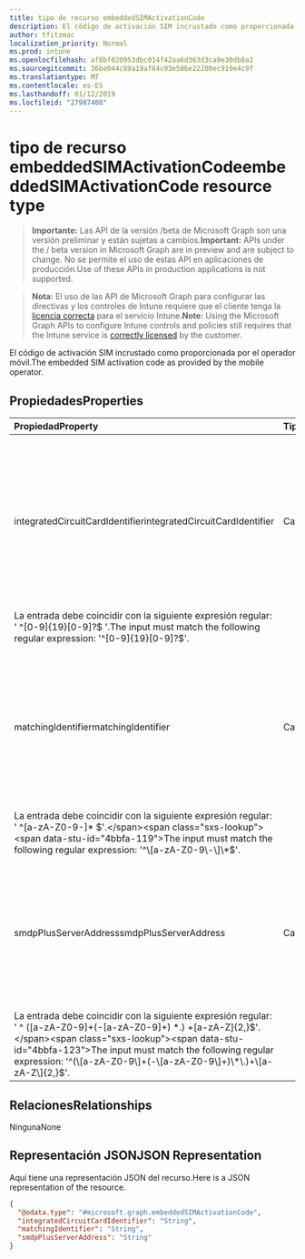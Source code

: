 ```yaml
---
title: tipo de recurso embeddedSIMActivationCode
description: El código de activación SIM incrustado como proporcionada por el operador móvil.
author: tfitzmac
localization_priority: Normal
ms.prod: intune
ms.openlocfilehash: af8bf020953dbc014f42aa6d363d3ca9e30db8a2
ms.sourcegitcommit: 36be044c89a19af84c93e586e22200ec919e4c9f
ms.translationtype: MT
ms.contentlocale: es-ES
ms.lasthandoff: 01/12/2019
ms.locfileid: "27987408"
---
```

# <a name="embeddedsimactivationcode-resource-type"></a><span data-ttu-id="4bbfa-103">tipo de recurso embeddedSIMActivationCode</span><span class="sxs-lookup"><span data-stu-id="4bbfa-103">embeddedSIMActivationCode resource type</span></span>

> <span data-ttu-id="4bbfa-104">**Importante:** Las API de la versión /beta de Microsoft Graph son una versión preliminar y están sujetas a cambios.</span><span class="sxs-lookup"><span data-stu-id="4bbfa-104">**Important:** APIs under the / beta version in Microsoft Graph are in preview and are subject to change.</span></span> <span data-ttu-id="4bbfa-105">No se permite el uso de estas API en aplicaciones de producción.</span><span class="sxs-lookup"><span data-stu-id="4bbfa-105">Use of these APIs in production applications is not supported.</span></span>

> <span data-ttu-id="4bbfa-106">**Nota:** El uso de las API de Microsoft Graph para configurar las directivas y los controles de Intune requiere que el cliente tenga la [licencia correcta](https://go.microsoft.com/fwlink/?linkid=839381) para el servicio Intune.</span><span class="sxs-lookup"><span data-stu-id="4bbfa-106">**Note:** Using the Microsoft Graph APIs to configure Intune controls and policies still requires that the Intune service is [correctly licensed](https://go.microsoft.com/fwlink/?linkid=839381) by the customer.</span></span>

<span data-ttu-id="4bbfa-107">El código de activación SIM incrustado como proporcionada por el operador móvil.</span><span class="sxs-lookup"><span data-stu-id="4bbfa-107">The embedded SIM activation code as provided by the mobile operator.</span></span>
## <a name="properties"></a><span data-ttu-id="4bbfa-108">Propiedades</span><span class="sxs-lookup"><span data-stu-id="4bbfa-108">Properties</span></span>
|<span data-ttu-id="4bbfa-109">Propiedad</span><span class="sxs-lookup"><span data-stu-id="4bbfa-109">Property</span></span>|<span data-ttu-id="4bbfa-110">Tipo</span><span class="sxs-lookup"><span data-stu-id="4bbfa-110">Type</span></span>|<span data-ttu-id="4bbfa-111">Descripción</span><span class="sxs-lookup"><span data-stu-id="4bbfa-111">Description</span></span>|
|:---|:---|:---|
|<span data-ttu-id="4bbfa-112">integratedCircuitCardIdentifier</span><span class="sxs-lookup"><span data-stu-id="4bbfa-112">integratedCircuitCardIdentifier</span></span>|<span data-ttu-id="4bbfa-113">Cadena</span><span class="sxs-lookup"><span data-stu-id="4bbfa-113">String</span></span>|<span data-ttu-id="4bbfa-114">El identificador de tarjeta de circuito integrado (ICCID) para este de código de activación de SIM incrustado como proporcionado por el operador de telefonía móvil.</span><span class="sxs-lookup"><span data-stu-id="4bbfa-114">The Integrated Circuit Card Identifier (ICCID) for this embedded SIM activation code as provided by the mobile operator.</span></span>
<span data-ttu-id="4bbfa-115">La entrada debe coincidir con la siguiente expresión regular: ' ^\[0-9\]{19}\[0-9\]?$ '.</span><span class="sxs-lookup"><span data-stu-id="4bbfa-115">The input must match the following regular expression: '^\[0-9\]{19}\[0-9\]?$'.</span></span>|
|<span data-ttu-id="4bbfa-116">matchingIdentifier</span><span class="sxs-lookup"><span data-stu-id="4bbfa-116">matchingIdentifier</span></span>|<span data-ttu-id="4bbfa-117">Cadena</span><span class="sxs-lookup"><span data-stu-id="4bbfa-117">String</span></span>|<span data-ttu-id="4bbfa-118">MatchingIdentifier (MatchingID) tal como se especifica en la GSMA asociación SGP.22 RSP especificación técnica sección 4.1.</span><span class="sxs-lookup"><span data-stu-id="4bbfa-118">The MatchingIdentifier (MatchingID) as specified in the GSMA Association SGP.22 RSP Technical Specification section 4.1.</span></span>
<span data-ttu-id="4bbfa-119">La entrada debe coincidir con la siguiente expresión regular: ' ^\[a-zA-Z0-9\-\]\* $'.</span><span class="sxs-lookup"><span data-stu-id="4bbfa-119">The input must match the following regular expression: '^\[a-zA-Z0-9\-\]\*$'.</span></span>|
|<span data-ttu-id="4bbfa-120">smdpPlusServerAddress</span><span class="sxs-lookup"><span data-stu-id="4bbfa-120">smdpPlusServerAddress</span></span>|<span data-ttu-id="4bbfa-121">Cadena</span><span class="sxs-lookup"><span data-stu-id="4bbfa-121">String</span></span>|<span data-ttu-id="4bbfa-122">El nombre de dominio completo de la SM-DP + servidor tal como se especifica en la especificación técnica de GSM asociación SPG.22 RSP.</span><span class="sxs-lookup"><span data-stu-id="4bbfa-122">The fully qualified domain name of the SM-DP+ server as specified in the GSM Association SPG .22 RSP Technical Specification.</span></span>
<span data-ttu-id="4bbfa-123">La entrada debe coincidir con la siguiente expresión regular: ' ^ (\[a-zA-Z0-9\]+(-\[a-zA-Z0-9\]+) \*\.) +\[a-zA-Z\]{2,}$'.</span><span class="sxs-lookup"><span data-stu-id="4bbfa-123">The input must match the following regular expression: '^(\[a-zA-Z0-9\]+(-\[a-zA-Z0-9\]+)\*\.)+\[a-zA-Z\]{2,}$'.</span></span>|

## <a name="relationships"></a><span data-ttu-id="4bbfa-124">Relaciones</span><span class="sxs-lookup"><span data-stu-id="4bbfa-124">Relationships</span></span>
<span data-ttu-id="4bbfa-125">Ninguna</span><span class="sxs-lookup"><span data-stu-id="4bbfa-125">None</span></span>
## <a name="json-representation"></a><span data-ttu-id="4bbfa-126">Representación JSON</span><span class="sxs-lookup"><span data-stu-id="4bbfa-126">JSON Representation</span></span>
<span data-ttu-id="4bbfa-127">Aquí tiene una representación JSON del recurso.</span><span class="sxs-lookup"><span data-stu-id="4bbfa-127">Here is a JSON representation of the resource.</span></span>
<!-- {
  "blockType": "resource",
  "@odata.type": "microsoft.graph.embeddedSIMActivationCode"
}
-->
``` json
{
  "@odata.type": "#microsoft.graph.embeddedSIMActivationCode",
  "integratedCircuitCardIdentifier": "String",
  "matchingIdentifier": "String",
  "smdpPlusServerAddress": "String"
}
```





